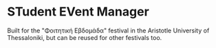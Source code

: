 # STudent EVent Manager

Built for the "Φοιτητική Εβδομάδα" festival in the Aristotle University of Thessaloniki, but can be reused for other festivals too.

